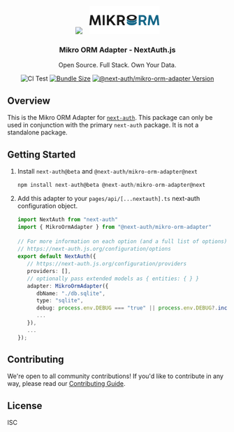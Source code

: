 <p align="center">
   <br/>
   <a href="https://next-auth.js.org" target="_blank"><img height="64px" src="https://next-auth.js.org/img/logo/logo-sm.png" /></a>&nbsp;&nbsp;&nbsp;&nbsp;<img height="64px" src="https://raw.githubusercontent.com/nextauthjs/adapters/main/packages/mikro-orm/logo.svg" />
   <h3 align="center"><b>Mikro ORM Adapter</b> - NextAuth.js</h3>
   <p align="center">
   Open Source. Full Stack. Own Your Data.
   </p>
   <p align="center" style="align: center;">
      <img src="https://github.com/nextauthjs/adapters/actions/workflows/release.yml/badge.svg" alt="CI Test" />
      <a href="https://www.npmjs.com/package/@next-auth/mikro-orm-adapter" target="_blank"><img src="https://img.shields.io/bundlephobia/minzip/@next-auth/mikro-orm-adapter/next" alt="Bundle Size"/></a>
      <a href="https://www.npmjs.com/package/@next-auth/mikro-orm-adapter" target="_blank"><img src="https://img.shields.io/npm/v/@next-auth/mikro-orm-adapter/next" alt="@next-auth/mikro-orm-adapter Version" /></a>
   </p>
</p>

## Overview

This is the Mikro ORM Adapter for [`next-auth`](https://next-auth.js.org). This package can only be used in conjunction with the primary `next-auth` package. It is not a standalone package.

## Getting Started

1. Install `next-auth@beta` and `@next-auth/mikro-orm-adapter@next`

   ```js
   npm install next-auth@beta @next-auth/mikro-orm-adapter@next
   ```

2. Add this adapter to your `pages/api/[...nextauth].ts` next-auth configuration object.

   ```typescript title="pages/api/auth/[...nextauth].ts"
   import NextAuth from "next-auth"
   import { MikroOrmAdapter } from "@next-auth/mikro-orm-adapter"

   // For more information on each option (and a full list of options) go to
   // https://next-auth.js.org/configuration/options
   export default NextAuth({
      // https://next-auth.js.org/configuration/providers
      providers: [],
      // optionally pass extended models as { entities: { } }
      adapter: MikroOrmAdapter({
         dbName: "./db.sqlite",
         type: "sqlite",
         debug: process.env.DEBUG === "true" || process.env.DEBUG?.includes("db"),
         ...
      }),
      ...
   });
   ```

## Contributing

We're open to all community contributions! If you'd like to contribute in any way, please read our [Contributing Guide](https://github.com/nextauthjs/adapters/blob/main/CONTRIBUTING.md).

## License

ISC
